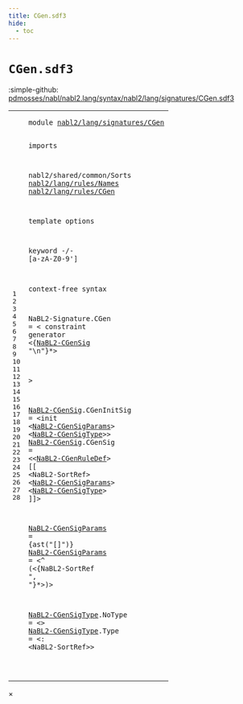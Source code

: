 ```yaml
---
title: CGen.sdf3
hide:
  - toc
---
```


# `CGen.sdf3`

:simple-github: [pdmosses/nabl/nabl2.lang/syntax/nabl2/lang/signatures/CGen.sdf3]

[pdmosses/nabl/nabl2.lang/syntax/nabl2/lang/signatures/CGen.sdf3]: https://github.com/pdmosses/nabl/blob/master/nabl2.lang/syntax/nabl2/lang/signatures/CGen.sdf3 "The source file on GitHub"

<div class="sdf3"><table class="highlighttable"><tbody><tr><td class="linenos"><div class="linenodiv"><pre><span></span>1
2
3
4
5
6
7
8
9
10
11
12
13
14
15
16
17
18
19
20
21
22
23
24
25
26
27
28
</pre></div></td>
<td class="code"><pre><code><span class="keyword">module</span> <a href="../Signature.sdf3/#nabl2/lang/signatures/CGen_5_3" id="nabl2/lang/signatures/CGen_1_8" title="Referenced at ../Signature.sdf3 line 5">nabl2/lang/signatures/CGen</a>

<span class="keyword">imports</span>

  <span title="External reference">nabl2/shared/common/Sorts</span>
  <a href="../../rules/Names.sdf3/#nabl2/lang/rules/Names_1_8" id="nabl2/lang/rules/Names_6_3" title="Defined at ../../rules/Names.sdf3 line 1">nabl2/lang/rules/Names</a>
  <a href="../../rules/CGen.sdf3/#nabl2/lang/rules/CGen_1_8" id="nabl2/lang/rules/CGen_7_3" title="Defined at ../../rules/CGen.sdf3 line 1">nabl2/lang/rules/CGen</a>

<span class="keyword">template options</span>

  <span class="keyword">keyword</span> -/- [<span class="cons_Regular">a</span>-<span class="cons_Regular">z</span><span class="cons_Regular">A</span>-<span class="cons_Regular">Z</span><span class="cons_Regular">0</span>-<span class="cons_Regular">9</span>\']

<span class="keyword">context-free syntax</span>

  <span id="NaBL2-Signature_15_3" title="Not referenced">NaBL2-Signature</span>.<span class="cons_Constructor"><span id="CGen_15_19" title="Not referenced">CGen</span></span> = &lt;
    <span class="cons_String">constraint</span> <span class="cons_String">generator</span>
      &lt;{<a href="#NaBL2-CGenSig_21_3" id="NaBL2-CGenSig_17_9" title="Defined at line 21, 22">NaBL2-CGenSig</a> <span class="cons_Lit">"\n"</span>}*&gt;

  &gt;

  <a href="#NaBL2-CGenSig_17_9" id="NaBL2-CGenSig_21_3" title="Referenced at line 17">NaBL2-CGenSig</a>.<span class="cons_Constructor"><span id="CGenInitSig_21_17" title="Not referenced">CGenInitSig</span></span> = &lt;<span class="cons_String">init</span> &lt;<a href="#NaBL2-CGenSigParams_24_3" id="NaBL2-CGenSigParams_21_38" title="Defined at line 24, 25">NaBL2-CGenSigParams</a>&gt; &lt;<a href="#NaBL2-CGenSigType_27_3" id="NaBL2-CGenSigType_21_60" title="Defined at line 27, 28">NaBL2-CGenSigType</a>&gt;&gt;
  <a href="#NaBL2-CGenSig_17_9" id="NaBL2-CGenSig_22_3" title="Referenced at line 17">NaBL2-CGenSig</a>.<span class="cons_Constructor"><span id="CGenSig_22_17" title="Not referenced">CGenSig</span></span>     = &lt;&lt;<a href="../../rules/Names.sdf3/#NaBL2-CGenRuleDef_14_3" id="NaBL2-CGenRuleDef_22_33" title="Defined at ../../rules/Names.sdf3 line 14, 15, 16, 17">NaBL2-CGenRuleDef</a>&gt; <span class="cons_String">[[</span> &lt;<span title="External reference">NaBL2-SortRef</span>&gt; &lt;<a href="#NaBL2-CGenSigParams_24_3" id="NaBL2-CGenSigParams_22_72" title="Defined at line 24, 25">NaBL2-CGenSigParams</a>&gt; &lt;<a href="#NaBL2-CGenSigType_27_3" id="NaBL2-CGenSigType_22_94" title="Defined at line 27, 28">NaBL2-CGenSigType</a>&gt; <span class="cons_String">]]</span>&gt;
 
  <a href="#NaBL2-CGenSigParams_21_38" id="NaBL2-CGenSigParams_24_3" title="Referenced at line 21, 22">NaBL2-CGenSigParams</a>   =                               {<span class="cons_Unquoted">ast</span>(<span class="cons_Quoted">"[]"</span>)}
  <a href="#NaBL2-CGenSigParams_21_38" id="NaBL2-CGenSigParams_25_3" title="Referenced at line 21, 22">NaBL2-CGenSigParams</a>   = &lt;<span class="cons_String">^</span> <span class="cons_String">(</span>&lt;{<span title="External reference">NaBL2-SortRef</span> <span class="cons_Lit">", "</span>}*&gt;<span class="cons_String">)</span>&gt;

  <a href="#NaBL2-CGenSigType_21_60" id="NaBL2-CGenSigType_27_3" title="Referenced at line 21, 22">NaBL2-CGenSigType</a>.<span class="cons_Constructor"><span id="NoType_27_21" title="Not referenced">NoType</span></span> = &lt;&gt;
  <a href="#NaBL2-CGenSigType_21_60" id="NaBL2-CGenSigType_28_3" title="Referenced at line 21, 22">NaBL2-CGenSigType</a>.<span class="cons_Constructor"><span id="Type_28_21" title="Not referenced">Type</span></span>   = &lt;<span class="cons_String">:</span> &lt;<span title="External reference">NaBL2-SortRef</span>&gt;&gt;

</code></pre></td></tr></tbody></table></div>

<div id="modal">
  <div id="modal-content">
    <span id="modal-close">&times;</span>
    <h2 id="modal-h2"></h2>
    <p  id="modal-p"></p>
    <ul id="modal-ul"></ul>
  </div>
</div>
